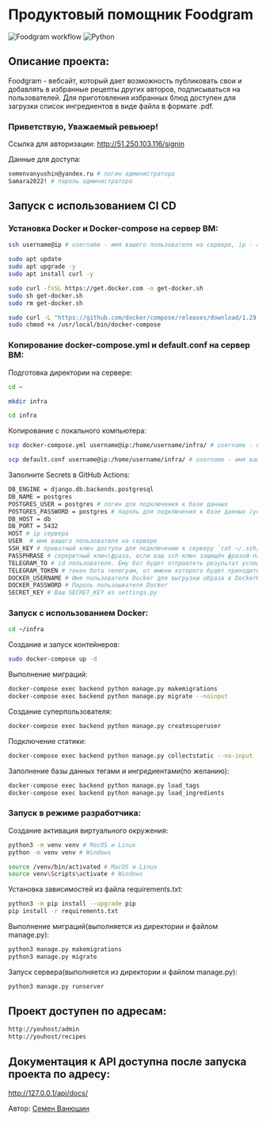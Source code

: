 # Продуктовый помощник Foodgram
![Foodgram workflow](https://github.com/semenvanyushin/foodgram-project-react/actions/workflows/foodgram_workflow.yml/badge.svg)
![Python](https://img.shields.io/badge/Python-3.10-green)

## Описание проекта:
Foodgram - вебсайт, который дает возможность публиковать свои и добавлять в избранные рецепты других авторов, подписываться на пользователей. Для приготовления избранных блюд доступен для загрузки список ингредиентов в виде файла в формате .pdf.

### Приветствую, Уважаемый ревьюер!

Ссылка для авторизации:
http://51.250.103.116/signin

Данные для доступа:
```bash
semenvanyushin@yandex.ru # логин администратора
Samara2022! # пароль администратора
```

## Запуск с использованием CI CD

### Установка Docker и Docker-compose на сервер ВМ:

```bash
ssh username@ip # username - имя вашего пользователя на сервере, ip - адрес вашего сервера
```
```bash
sudo apt update
sudo apt upgrade -y
sudo apt install curl -y
```
```bash
sudo curl -fsSL https://get.docker.com -o get-docker.sh
sudo sh get-docker.sh
sudo rm get-docker.sh
```
```bash
sudo curl -L "https://github.com/docker/compose/releases/download/1.29.2/docker-compose-$(uname -s)-$(uname -m)" -o /usr/local/bin/docker-compose
sudo chmod +x /usr/local/bin/docker-compose
```

### Копирование docker-compose.yml и default.conf на сервер ВМ:

Подготовка директории на сервере:
```bash
cd ~
```
```bash
mkdir infra
```
```bash
cd infra
```

Копирование с локального компьютера:
```bash
scp docker-compose.yml username@ip:/home/username/infra/ # username - имя вашего пользователя на сервере, ip - адрес вашего сервера
```
```bash
scp default.conf username@ip:/home/username/infra/ # username - имя вашего пользователя на сервере, ip - адрес вашего сервера
```

Заполните Secrets в GitHub Actions:
```bash
DB_ENGINE = django.db.backends.postgresql
DB_NAME = postgres
POSTGRES_USER = postgres # логин для подключения к базе данных
POSTGRES_PASSWORD = postgres # пароль для подключения к базе данных (установите свой)
DB_HOST = db
DB_PORT = 5432
HOST # ip сервера
USER  # имя вашего пользователя на сервере
SSH_KEY # приватный ключ доступа для подключению к серверу `cat ~/.ssh/id_rsa`
PASSPHRASE # серкретный ключ\фраза, если ваш ssh-ключ защищён фразой-паролем
TELEGRAM_TO # id пользователя. Ему бот будет отправлять результат успешного выполнения
TELEGRAM_TOKEN # токен бота телеграм, от имени которого будет приходить сообщение
DOCKER_USERNAME # Имя пользователя Docker для выгрузки образа в DockerHub
DOCKER_PASSWORD # Пароль пользоывателя Docker
SECRET_KEY # Ваш SECRET_KEY из settings.py
```

### Запуск с использованием Docker:

```bash
cd ~/infra
```
Создание и запуск контейнеров:
```bash
sudo docker-compose up -d
```
Выполнение миграций:
```bash
docker-compose exec backend python manage.py makemigrations
docker-compose exec backend python manage.py migrate --noinput
```
Создание суперпользователя:
```bash
docker-compose exec backend python manage.py createsuperuser
```
Подключение статики:
```bash
docker-compose exec backend python manage.py collectstatic --no-input
```
Заполнение базы данных тегами и ингредиентами(по желанию):
```bash
docker-compose exec backend python manage.py load_tags
docker-compose exec backend python manage.py load_ingredients
```

### Запуск в режиме разработчика:

Создание активация виртуального окружения:
```bash
python3 -m venv venv # MacOS и Linux
python -m venv venv # Windows
```
```bash
source /venv/bin/activated # MacOS и Linux
source venv\Scripts\activate # Windows
```
Установка зависимостей из файла requirements.txt:
```bash
python3 -m pip install --upgrade pip
pip install -r requirements.txt
```
Выполнение миграций(выполняется из директории и файлом manage.py):
```bash
python3 manage.py makemigrations
python3 manage.py migrate
```
Запуск сервера(выполняется из директории и файлом manage.py):
```bash
python3 manage.py runserver
```

## Проект доступен по адресам:

```bash
http://youhost/admin
http://youhost/recipes
```

## Документация к API доступна после запуска проекта по адресу:

http://127.0.0.1/api/docs/


Автор: [Семен Ванюшин](https://github.com/semenvanyushin)
